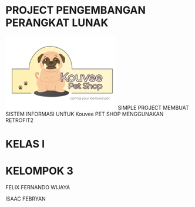 # PROJECT PENGEMBANGAN PERANGKAT LUNAK 
![](app/src/main/res/drawable/logo.png)
SIMPLE PROJECT MEMBUAT SISTEM INFORMASI UNTUK Kouvee PET SHOP MENGGUNAKAN RETROFIT2
# KELAS I 
# KELOMPOK 3
FELIX FERNANDO WIJAYA 

ISAAC FEBRYAN


